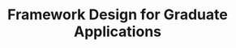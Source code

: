 ---
advisors:
- Arda Yurdakul
poster: images/43-poster.png
students:
- name: Ali Batır
title: Framework Design for Graduate Applications
type: project
---